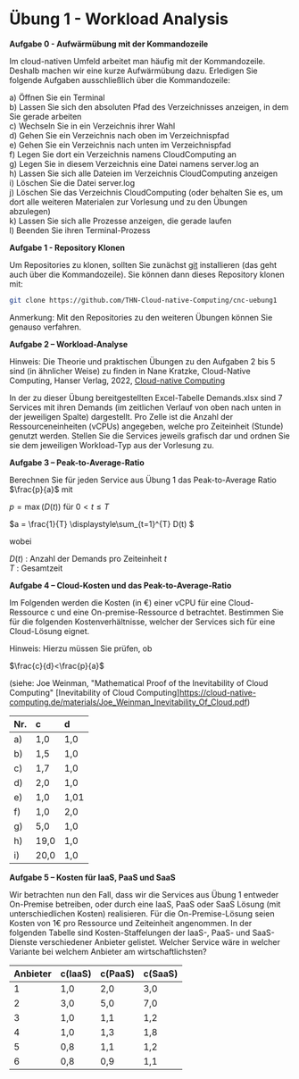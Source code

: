 # Übung 1 - Workload Analysis

**Aufgabe 0 - Aufwärmübung mit der Kommandozeile**

Im cloud-nativen Umfeld arbeitet man häufig mit der Kommandozeile. Deshalb machen wir eine kurze Aufwärmübung dazu. Erledigen Sie folgende Aufgaben ausschließlich über die Kommandozeile:

a) Öffnen Sie ein Terminal  
b) Lassen Sie sich den absoluten Pfad des Verzeichnisses anzeigen, in dem Sie gerade arbeiten  
c) Wechseln Sie in ein Verzeichnis ihrer Wahl  
d) Gehen Sie ein Verzeichnis nach oben im Verzeichnispfad  
e) Gehen Sie ein Verzeichnis nach unten im Verzeichnispfad  
f) Legen Sie dort ein Verzeichnis namens CloudComputing an  
g) Legen Sie in diesem Verzeichnis eine Datei namens server.log an  
h) Lassen Sie sich alle Dateien im Verzeichnis CloudComputing anzeigen  
i) Löschen Sie die Datei server.log  
j) Löschen Sie das Verzeichnis CloudComputing (oder behalten Sie es, um dort alle weiteren Materialen zur Vorlesung und zu den Übungen abzulegen)  
k) Lassen Sie sich alle Prozesse anzeigen, die gerade laufen  
l) Beenden Sie ihren Terminal-Prozess  


**Aufgabe 1 - Repository Klonen**

Um Repositories zu klonen, sollten Sie zunächst [git](https://git-scm.com/book/de/v2/Erste-Schritte-Git-installieren) installieren (das geht auch über die Kommandozeile). Sie können dann dieses Repository klonen mit:

   ```bash
git clone https://github.com/THN-Cloud-native-Computing/cnc-uebung1
   ```
Anmerkung: Mit den Repositories zu den weiteren Übungen können Sie genauso verfahren.

**Aufgabe 2 – Workload-Analyse**

Hinweis: Die Theorie und praktischen Übungen zu den Aufgaben 2 bis 5 sind (in ähnlicher Weise) zu finden in Nane Kratzke, Cloud-Native
Computing, Hanser Verlag, 2022, [Cloud-native Computing](https://cloud-native-computing.de) 

In der zu dieser Übung bereitgestellten Excel-Tabelle Demands.xlsx sind 7 Services mit ihren Demands (im zeitlichen Verlauf von oben nach unten in der jeweiligen Spalte) dargestellt. Pro Zelle ist die Anzahl der Ressourceneinheiten (vCPUs) angegeben, welche pro Zeiteinheit (Stunde) genutzt werden.
Stellen Sie die Services jeweils grafisch dar und ordnen Sie sie dem jeweiligen Workload-Typ aus der Vorlesung zu.

**Aufgabe 3 – Peak-to-Average-Ratio**

Berechnen Sie für jeden Service aus Übung 1 das Peak-to-Average Ratio $\frac{p}{a}$ mit

$p = \max(D(t))$  für  $0 < t \leq T$

$a = \frac{1}{T} \displaystyle\sum_{t=1}^{T} D(t) $  

wobei  

$D(t)$ : Anzahl der Demands pro Zeiteinheit $t$  
$T$ : Gesamtzeit

**Aufgabe 4 – Cloud-Kosten und das Peak-to-Average-Ratio**

Im Folgenden werden die Kosten (in €) einer vCPU für eine Cloud-Ressource c und eine On-premise-Ressource d betrachtet. Bestimmen Sie für die folgenden Kostenverhältnisse, welcher der Services sich für eine Cloud-Lösung eignet.  

Hinweis: Hierzu müssen Sie prüfen, ob  

$\frac{c}{d}<\frac{p}{a}$  

(siehe: Joe Weinman, "Mathematical Proof of the Inevitability of Cloud Computing" [Inevitability of Cloud Computing]https://cloud-native-computing.de/materials/Joe_Weinman_Inevitability_Of_Cloud.pdf)

| Nr.  | c  | d  |
|:----------|:----------|:----------|
| a)    | 1,0    | 1,0    |
| b)    | 1,5    | 1,0   |
| c)    | 1,7    | 1,0   |
| d)    | 2,0    | 1,0   |
| e)    | 1,0    | 1,01   |
| f)    | 1,0    | 2,0   |
| g)    | 5,0    | 1,0    |
| h)    | 19,0    | 1,0    |
| i)    | 20,0    | 1,0    |



**Aufgabe 5 – Kosten für IaaS, PaaS und SaaS**

Wir betrachten nun den Fall, dass wir die Services aus Übung 1 entweder On-Premise betreiben, oder durch eine IaaS, PaaS oder SaaS Lösung (mit unterschiedlichen Kosten) realisieren. Für die On-Premise-Lösung seien Kosten von 1€ pro Ressource und Zeiteinheit angenommen. In der folgenden Tabelle sind Kosten-Staffelungen der IaaS-, PaaS- und SaaS-Dienste verschiedener Anbieter gelistet. Welcher Service wäre in welcher Variante bei welchem Anbieter am wirtschaftlichsten?

| Anbieter  | c(IaaS)  | c(PaaS)  | c(SaaS)  |
|:----------|:----------|:----------|:----------|
| 1    | 1,0    | 2,0    | 3,0   |
| 2    | 3,0    | 5,0    | 7,0    |
| 3    | 1,0    | 1,1    | 1,2    |
| 4    | 1,0    | 1,3    | 1,8    |
| 5    | 0,8    | 1,1    | 1,2    |
| 6    | 0,8    | 0,9    | 1,1    |


